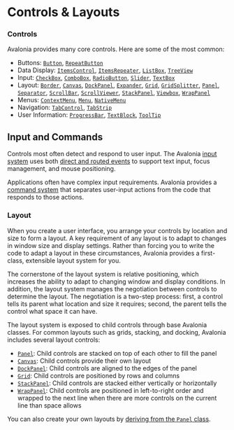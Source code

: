 # Controls & Layouts

### Controls <a id="controls"></a>

Avalonia provides many core controls. Here are some of the most common:

* Buttons: [`Button`](../../controls/button.md), [`RepeatButton`](../../controls/repeatbutton.md)
* Data Display: [`ItemsControl`](../../controls/itemscontrol.md), [`ItemsRepeater`](../../controls/itemsrepeater.md), [`ListBox`](../../controls/listbox.md), [`TreeView`](../../controls/treeview-1.md)
* Input: [`CheckBox`](../../controls/checkbox.md), [`ComboBox`](../../controls/combobox.md), [`RadioButton`](../../controls/radiobutton.md), [`Slider`](../../controls/slider.md), [`TextBox`](../../controls/textbox.md)
* Layout: [`Border`](../../controls/border.md), [`Canvas`](../../controls/canvas.md), [`DockPanel`](../../controls/dockpanel.md), [`Expander`](../../controls/expander.md), [`Grid`](../../controls/grid.md), [`GridSplitter`](../../controls/gridsplitter.md), [`Panel`](../../controls/panel.md), [`Separator`](../../controls/separator.md), [`ScrollBar`](../../controls/scrollbar.md), [`ScrollViewer`](../../controls/scrollviewer.md), [`StackPanel`](../../controls/stackpanel.md), [`Viewbox`](../../controls/viewbox.md), [`WrapPanel`](../../controls/wrappanel.md)
* Menus: [`ContextMenu`](../../controls/contextmenu.md), [`Menu`](../../controls/menu.md), [`NativeMenu`](../../controls/nativemenu.md)
* Navigation: [`TabControl`](../../controls/tabcontrol.md), [`TabStrip`](../../controls/tabstrip.md)
* User Information: [`ProgressBar`](../../controls/progressbar.md), [`TextBlock`](../../controls/textblock.md), [`ToolTip`](../../controls/tooltip.md)

## Input and Commands

Controls most often detect and respond to user input. The Avalonia [input system](http://avaloniaui.net/docs/input) uses both [direct and routed events](http://avaloniaui.net/docs/input/events) to support text input, focus management, and mouse positioning.

Applications often have complex input requirements. Avalonia provides a [command system](http://avaloniaui.net/docs/binding/binding-to-commands) that separates user-input actions from the code that responds to those actions.

### Layout <a id="layout"></a>

When you create a user interface, you arrange your controls by location and size to form a layout. A key requirement of any layout is to adapt to changes in window size and display settings. Rather than forcing you to write the code to adapt a layout in these circumstances, Avalonia provides a first-class, extensible layout system for you.

The cornerstone of the layout system is relative positioning, which increases the ability to adapt to changing window and display conditions. In addition, the layout system manages the negotiation between controls to determine the layout. The negotiation is a two-step process: first, a control tells its parent what location and size it requires; second, the parent tells the control what space it can have.

The layout system is exposed to child controls through base Avalonia classes. For common layouts such as grids, stacking, and docking, Avalonia includes several layout controls:

* [`Panel`](http://avaloniaui.net/docs/controls/panel): Child controls are stacked on top of each other to fill the panel
* [`Canvas`](http://avaloniaui.net/docs/controls/canvas): Child controls provide their own layout
* [`DockPanel`](http://avaloniaui.net/docs/controls/dockpanel): Child controls are aligned to the edges of the panel
* [`Grid`](http://avaloniaui.net/docs/controls/grid): Child controls are positioned by rows and columns
* [`StackPanel`](http://avaloniaui.net/docs/controls/stackpanel): Child controls are stacked either vertically or horizontally
* [`WrapPanel`](http://avaloniaui.net/docs/controls/wrappanel): Child controls are positioned in left-to-right order and wrapped to the next line when there are more controls on the current line than space allows

You can also create your own layouts by [deriving from the `Panel` class](http://avaloniaui.net/docs/layout/creating-a-panel).

